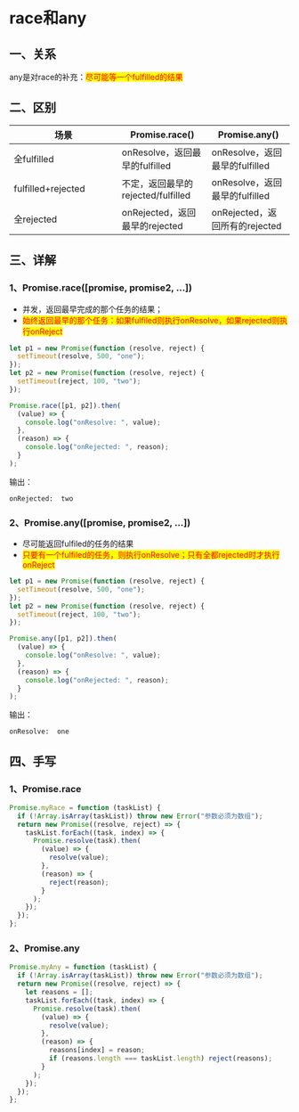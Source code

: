 # race和any

## 一、关系

any是对race的补充：<mark style="color:red;">尽可能等一个fulfilled的结果</mark>

## 二、区别

<table><thead><tr><th width="178.33333333333331">场景</th><th>Promise.race()</th><th>Promise.any()</th></tr></thead><tbody><tr><td>全fulfilled</td><td>onResolve，返回最早的fulfilled</td><td>onResolve，返回最早的fulfilled</td></tr><tr><td>fulfilled+rejected</td><td>不定，返回最早的rejected/fulfilled</td><td>onResolve，返回最早的fulfilled</td></tr><tr><td>全rejected</td><td>onRejected，返回最早的rejected</td><td>onRejected，返回所有的rejected</td></tr></tbody></table>

## 三、详解

### 1、Promise.race(\[promise, promise2, ...])

* 并发，返回最早完成的那个任务的结果；
* <mark style="color:red;">始终返回最早的那个任务：如果fulfiled则执行onResolve，如果rejected则执行onReject</mark>

```javascript
let p1 = new Promise(function (resolve, reject) {
  setTimeout(resolve, 500, "one");
});
let p2 = new Promise(function (resolve, reject) {
  setTimeout(reject, 100, "two");
});

Promise.race([p1, p2]).then(
  (value) => {
    console.log("onResolve: ", value);
  },
  (reason) => {
    console.log("onRejected: ", reason);
  }
);
```

输出：

```
onRejected:  two
```

### 2、Promise.any(\[promise, promise2, ...])

* 尽可能返回fulfiled的任务的结果
* <mark style="color:red;">只要有一个fulfiled的任务，则执行onResolve；只有全都rejected时才执行onReject</mark>

```javascript
let p1 = new Promise(function (resolve, reject) {
  setTimeout(resolve, 500, "one");
});
let p2 = new Promise(function (resolve, reject) {
  setTimeout(reject, 100, "two");
});

Promise.any([p1, p2]).then(
  (value) => {
    console.log("onResolve: ", value);
  },
  (reason) => {
    console.log("onRejected: ", reason);
  }
);
```

输出：

```
onResolve:  one
```

## 四、手写

### 1、Promise.race

```javascript
Promise.myRace = function (taskList) {
  if (!Array.isArray(taskList)) throw new Error("参数必须为数组");
  return new Promise((resolve, reject) => {
    taskList.forEach((task, index) => {
      Promise.resolve(task).then(
        (value) => {
          resolve(value);
        },
        (reason) => {
          reject(reason);
        }
      );
    });
  });
};
```

### 2、Promise.any

```javascript
Promise.myAny = function (taskList) {
  if (!Array.isArray(taskList)) throw new Error("参数必须为数组");
  return new Promise((resolve, reject) => {
    let reasons = [];
    taskList.forEach((task, index) => {
      Promise.resolve(task).then(
        (value) => {
          resolve(value);
        },
        (reason) => {
          reasons[index] = reason;
          if (reasons.length === taskList.length) reject(reasons);
        }
      );
    });
  });
};
```
